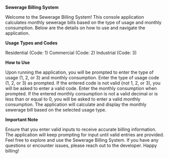 **Sewerage Billing System**

Welcome to the Sewerage Billing System! This console application calculates monthly sewerage bills based on the type of usage and monthly consumption. Below are the details on how to use and navigate the application.

**Usage Types and Codes**

Residential (Code: 1)
Commercial (Code: 2)
Industrial (Code: 3)

**How to Use**

Upon running the application, you will be prompted to enter the type of usage (1, 2, or 3) and monthly consumption.
Enter the type of usage code (1, 2, or 3) as prompted.
If the entered code is not valid (not 1, 2, or 3), you will be asked to enter a valid code.
Enter the monthly consumption when prompted.
If the entered monthly consumption is not a valid decimal or is less than or equal to 0, you will be asked to enter a valid monthly consumption.
The application will calculate and display the monthly sewerage bill based on the selected usage type.

**Important Note**

Ensure that you enter valid inputs to receive accurate billing information.
The application will keep prompting for input until valid entries are provided.
Feel free to explore and use the Sewerage Billing System. If you have any questions or encounter issues, please reach out to the developer. Happy billing!
